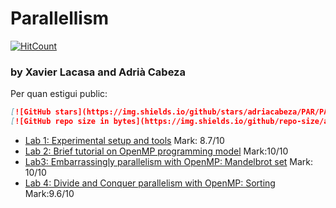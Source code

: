 # Parallellism 

[![HitCount](http://hits.dwyl.io/PAR/Par.svg)](http://hits.dwyl.io/adriacabeza/PAR)
### by Xavier Lacasa and Adrià Cabeza



Per quan estigui public:

```markdown
[![GitHub stars](https://img.shields.io/github/stars/adriacabeza/PAR/PAR.svg)](https://GitHub.com/adriacabeza/PAR/stargazers/)
[![GitHub repo size in bytes](https://img.shields.io/github/repo-size/adriacabeza/PAR/PAR.svg)](https://github.com/adriacabeza/PAR)
```

- [Lab 1: Experimental setup and tools](https://github.com/adriacabeza/PAR/blob/master/LAB1/deliverable.pdf) Mark: 8.7/10
- [Lab 2: Brief tutorial on OpenMP programming model](https://github.com/adriacabeza/PAR/blob/master/LAB2/deliverable.pdf) Mark:10/10 
- [Lab3: Embarrassingly parallelism with OpenMP: Mandelbrot set](https://github.com/adriacabeza/PAR/blob/master/LAB3/deliverable.pdf)  Mark: 10/10
- [Lab 4: Divide and Conquer parallelism with OpenMP: Sorting](https://github.com/adriacabeza/PAR/blob/master/LAB4/deliverable.pdf) Mark:9.6/10
